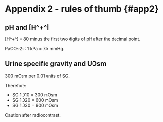 # Appendix 2 - rules of thumb {#app2}

## pH and [H^+^]

[H^+^] = 80 minus the first two digits of pH after the decimal point.  

PaCO~2~: 1 kPa = 7.5 mmHg.  

## Urine specific gravity and UOsm  

300 mOsm per 0.01 units of SG.    

Therefore:  

- SG 1.010 = 300 mOsm
- SG 1.020 = 600 mOsm
- SG 1.030 = 900 mOsm

Caution after radiocontrast.  
